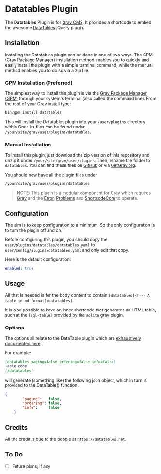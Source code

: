 # Datatables Plugin

The **Datatables** Plugin is for [Grav CMS](http://github.com/getgrav/grav). It provides a shortcode to embed the awesome [DataTables](https://datatables.net) jQuery plugin.

## Installation

Installing the Datatables plugin can be done in one of two ways. The GPM (Grav Package Manager) installation method enables you to quickly and easily install the plugin with a simple terminal command, while the manual method enables you to do so via a zip file.

### GPM Installation (Preferred)

The simplest way to install this plugin is via the [Grav Package Manager (GPM)](http://learn.getgrav.org/advanced/grav-gpm) through your system's terminal (also called the command line).  From the root of your Grav install type:

    bin/gpm install datatables

This will install the Datatables plugin into your `/user/plugins` directory within Grav. Its files can be found under `/your/site/grav/user/plugins/datatables`.

### Manual Installation

To install this plugin, just download the zip version of this repository and unzip it under `/your/site/grav/user/plugins`. Then, rename the folder to `datatables`. You can find these files on [GitHub](https://github.com/finanalyst/grav-plugin-datatables) or via [GetGrav.org](http://getgrav.org/downloads/plugins#extras).

You should now have all the plugin files under

    /your/site/grav/user/plugins/datatables

> NOTE: This plugin is a modular component for Grav which requires [Grav](http://github.com/getgrav/grav) and the [Error](https://github.com/getgrav/grav-plugin-error),
[Problems](https://github.com/getgrav/grav-plugin-problems) and [ShortcodeCore](https://github.com/getgrav/grav-plugin-shortcode-core)
to operate.

## Configuration

The aim is to keep configuration to a minimum. So the only configuration is to turn the plugin off and on.

Before configuring this plugin, you should copy the `user/plugins/datatables/datatables.yaml` to `user/config/plugins/datatables.yaml` and only edit that copy.

Here is the default configuration:

```yaml
enabled: true
```

## Usage

All that is needed is for the body content to contain `[datatables]<!--- A table in md format[/datatables]`.

It is also possible to have an inner shortcode that generates an HTML table, such at the `[sql-table]` provided by the `sqlite` grav plugin.

### Options
The options all relate to the DataTable plugin which are [exhaustively documented here](https://datatables.net/reference/option/).

For example:
```md
[datatables paging=false ordering=false info=false]
Table code
[/datatables]
```
will generate (something like) the following json object, which in turn is provided to the DataTable() function.
```json
{
        "paging":   false,
        "ordering": false,
        "info":     false
    }
```
## Credits

All the credit is due to the people at `https://datatables.net`.

## To Do

- [ ] Future plans, if any
